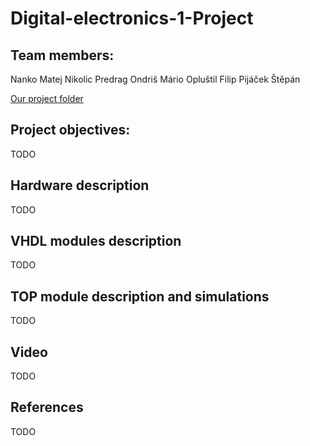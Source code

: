 # Digital-electronics-1-Project

## Team members: 
Nanko     Matej
Nikolic   Predrag
Ondriš    Mário
Opluštil  Filip
Pijáček   Štěpán

[Our project folder](https://github.com/xnanko00/Digital-electronics-1-Project)

## Project objectives:
TODO

## Hardware description 
TODO

## VHDL modules description 
TODO

## TOP module description and simulations
TODO

## Video
TODO

## References 
TODO
